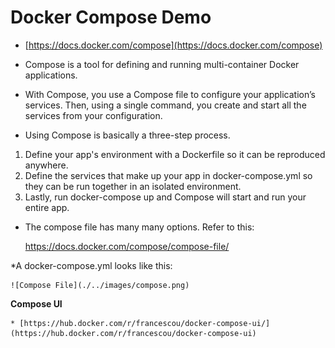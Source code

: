 Docker Compose Demo 
====================

* [https://docs.docker.com/compose](https://docs.docker.com/compose)

* Compose is a tool for defining and running multi-container Docker applications. 

* With Compose, you use a Compose file to configure your application’s services. Then, using a single command, you create and start all the services from your configuration. 

* Using Compose is basically a three-step process.

1. Define your app's environment with a Dockerfile so it can be reproduced anywhere.
1. Define the services that make up your app in docker-compose.yml so they can be run together in an isolated environment.
1. Lastly, run docker-compose up and Compose will start and run your entire app.

* The compose file has many many options. Refer to this:

   https://docs.docker.com/compose/compose-file/


*A docker-compose.yml looks like this:

	![Compose File](./../images/compose.png)


**Compose UI**

    * [https://hub.docker.com/r/francescou/docker-compose-ui/](https://hub.docker.com/r/francescou/docker-compose-ui)
